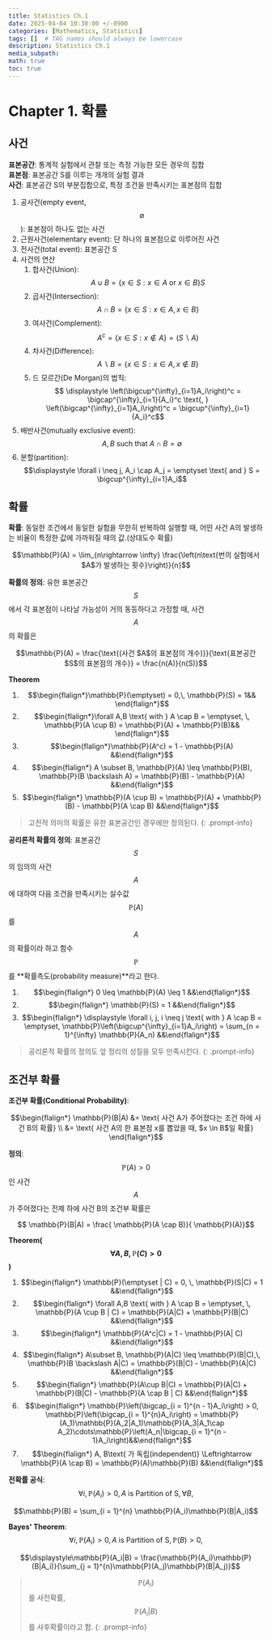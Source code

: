 ```yaml
---
title: Statistics Ch.1
date: 2025-04-04 10:30:00 +/-0900
categories: [Mathematics, Statistics]
tags: []  # TAG names should always be lowercase
description: Statistics Ch.1
media_subpath: 
math: true
toc: true
---
```


# **Chapter 1. 확률**

## **사건**
**표본공간**: 통계적 실험에서 관찰 또는 측정 가능한 모든 경우의 집합<br>
**표본점**: 표본공간 S를 이루는 개개의 실험 결과<br>
**사건**: 표본공간 S의 부분집합으로, 특정 조건을 만족시키는 표본점의 집합<br>
1. 공사건(empty event, $$\emptyset$$): 표본점이 하나도 없는 사건
2. 근원사건(elementary event): 단 하나의 표본점으로 이루어진 사건
3. 전사건(total event): 표본공간 S
4. 사건의 연산
   1. 합사건(Union): $$A \cup B = \{x \in S : x \in A \text{ or } x \in B\}S$$
   2. 곱사건(Intersection): $$A \cap B = \{x \in S : x \in A,\, x \in B\}$$
   3. 여사건(Complement): $$A^c = \{x \in S : x \notin A\} = (S \backslash A)$$
   4. 차사건(Difference): $$A \backslash B = \{x \in S : x \in A, x \notin B\}$$
   5. 드 모르간(De Morgan)의 법칙: $$ \displaystyle \left(\bigcup^{\infty}_{i=1}A_i\right)^c = \bigcap^{\infty}_{i=1}{A_i}^c \text{,   } \left(\bigcap^{\infty}_{i=1}A_i\right)^c = \bigcup^{\infty}_{i=1}{A_i}^c$$
5. 배반사건(mutually exclusive event): $$A, B \text{ such that }A \cap B = \emptyset$$
6. 분할(partition): $$\displaystyle \forall i \neq j, A_i \cap A_j = \emptyset \text{ and } S = \bigcup^{\infty}_{i=1}A_i$$

## **확률**
**확률**: 동일한 조건에서 동일한 실험을 무한히 반복하여 실행할 때, 어떤 사건 A의 발생하는 비율이 특정한 값에 가까워질 때의 값.(상대도수 확률)

$$\mathbb{P}(A) = \lim_{n\rightarrow \infty} \frac{\left(n\text{번의 실험에서 $A$가 발생하는 횟수}\right)}{n}$$

**확률의 정의**: 유한 표본공간 $$S$$에서 각 표본점이 나타날 가능성이 거의 동등하다고 가정할 때, 사건 $$A$$의 확률은

$$\mathbb{P}(A) = \frac{\text{(사건 $A$의 표본점의 개수)}}{\text{표본공간 $S$의 표본점의 개수}} = \frac{n(A)}{n(S)}$$

**Theorem**
1. $$\begin{flalign*}\mathbb{P}(\emptyset) = 0,\, \mathbb{P}(S) = 1&& \end{flalign*}$$
2. $$\begin{flalign*}\forall A,B \text{ with } A \cap B = \emptyset, \, \mathbb{P}(A \cup B) = \mathbb{P}(A)  + \mathbb{P}(B)&& \end{flalign*}$$
3. $$\begin{flalign*}\mathbb{P}(A^c) = 1 - \mathbb{P}(A)  &&\end{flalign*}$$
4. $$\begin{flalign*} A \subset B, \mathbb{P}(A) \leq \mathbb{P}(B), \mathbb{P}(B \backslash A) = \mathbb{P}(B) - \mathbb{P}(A) &&\end{flalign*}$$
5. $$\begin{flalign*} \mathbb{P}(A \cup B) = \mathbb{P}(A) + \mathbb{P}(B) - \mathbb{P}(A \cap B) &&\end{flalign*}$$

>고전적 의미의 확률은 유한 표본공간인 경우에만 정의된다.
{: .prompt-info}

**공리론적 확률의 정의**: 표본공간 $$S$$의 임의의 사건 $$A$$에 대하여 다음 조건을 만족시키는 실수값 $$\mathbb{P}(A)$$를 $$A$$의 확률이라 하고 함수 $$\mathbb{P}$$를 **확률측도(probability measure)**라고 한다.
1. $$\begin{flalign*} 0 \leq \mathbb{P}(A) \leq 1 &&\end{flalign*}$$
2. $$\begin{flalign*} \mathbb{P}(S) = 1 &&\end{flalign*}$$
3. $$\begin{flalign*} \displaystyle \forall i, j, i \neq j \text{ with } A \cap B = \emptyset, \mathbb{P}\left(\bigcup^{\infty}_{i=1}A_i\right) =  \sum_{n = 1}^{\infty} \mathbb{P}(A_n) &&\end{flalign*}$$

> 공리론적 확률의 정의도 앞 정리의 성질을 모두 만족시킨다.
{: .prompt-info}

## **조건부 확률**
**조건부 확률(Conditional Probability)**: 

$$\begin{flalign*}  \mathbb{P}(B|A) &= \text{ 사건 A가 주어졌다는 조건 하에 사건 B의 확률} \\ &= \text{ 사건 A의 한 표본점 x를 뽑았을 때, $x \in B$일 확률} \end{flalign*}$$


**정의**: $$ \mathbb{P}(A)> 0$$인 사건 $$A$$가 주어졌다는 전제 하에 사건 B의 조건부 확률은

$$ \mathbb{P}(B|A) = \frac{ \mathbb{P}(A \cap B)}{ \mathbb{P}(A)}$$

**Theorem($$\forall A, B,  \mathbb{P}(C) > 0$$)**
1. $$\begin{flalign*}  \mathbb{P}(\emptyset | C) = 0, \,  \mathbb{P}(S|C) = 1 &&\end{flalign*}$$
2. $$\begin{flalign*} \forall A,B \text{ with } A \cap B = \emptyset, \, \mathbb{P}(A \cup B | C) = \mathbb{P}(A|C) + \mathbb{P}(B|C) &&\end{flalign*}$$ 
3. $$\begin{flalign*} \mathbb{P}(A^c|C) = 1 - \mathbb{P}(A| C) &&\end{flalign*}$$ 
4. $$\begin{flalign*} A\subset B, \mathbb{P}(A|C) \leq \mathbb{P}(B|C),\, \mathbb{P}(B \backslash A|C) = \mathbb{P}(B|C) - \mathbb{P}(A|C) &&\end{flalign*}$$
5. $$\begin{flalign*} \mathbb{P}(A\cup B|C) = \mathbb{P}(A|C) + \mathbb{P}(B|C) - \mathbb{P}(A \cap B | C) &&\end{flalign*}$$ 
6. $$\begin{flalign*} \mathbb{P}\left(\bigcap_{i = 1}^{n - 1}A_i\right) > 0, \mathbb{P}\left(\bigcap_{i = 1}^{n}A_i\right) = \mathbb{P}(A_1)\mathbb{P}(A_2|A_1)\mathbb{P}(A_3|A_1\cap A_2)\cdots\mathbb{P}\left(A_n|\bigcap_{i = 1}^{n - 1}A_i\right)&&\end{flalign*}$$ 
7. $$\begin{flalign*} A, B\text{ 가 독립(independent)} \Leftrightarrow \mathbb{P}(A \cap B) = \mathbb{P}(A)\mathbb{P}(B) &&\end{flalign*}$$ 

**전확률 공식**: 
$$\forall i, \mathbb{P}(A_i)> 0, A \text{ is Partition of S}, \forall B,$$

$$\mathbb{P}(B) = \sum_{i = 1}^{n} \mathbb{P}(A_i)\mathbb{P}(B|A_i)$$

**Bayes' Theorem**: 
$$\forall i, \mathbb{P}(A_i) > 0, A \text{ is Partition of S}, \mathbb{P}(B) > 0,$$

$$\displaystyle\mathbb{P}(A_i|B) = \frac{\mathbb{P}(A_i)\mathbb{P}(B|A_i)}{\sum_{j = 1}^{n}\mathbb{P}(A_j)\mathbb{P}(B|A_j)}$$

>$$\mathbb{P}(A_i)$$를 사전확률, $$\mathbb{P}(A_i\vert B)$$를 사후확률이라고 함.
{: .prompt-info}